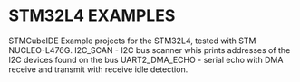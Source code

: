 # STM32L4 EXAMPLES

STMCubeIDE Example projects for the STM32L4, tested with STM NUCLEO-L476G.
I2C_SCAN - I2C bus scanner whis prints addresses of the I2C devices found on the bus
UART2_DMA_ECHO - serial echo with DMA receive and transmit with receive idle detection.

